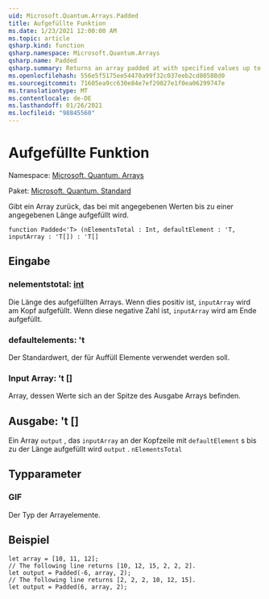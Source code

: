 ```yaml
---
uid: Microsoft.Quantum.Arrays.Padded
title: Aufgefüllte Funktion
ms.date: 1/23/2021 12:00:00 AM
ms.topic: article
qsharp.kind: function
qsharp.namespace: Microsoft.Quantum.Arrays
qsharp.name: Padded
qsharp.summary: Returns an array padded at with specified values up to a specified length.
ms.openlocfilehash: 556e5f5175ee54470a99f32c037eeb2cd80588d0
ms.sourcegitcommit: 71605ea9cc630e84e7ef29027e1f0ea06299747e
ms.translationtype: MT
ms.contentlocale: de-DE
ms.lasthandoff: 01/26/2021
ms.locfileid: "98845560"
---
```

# <a name="padded-function"></a>Aufgefüllte Funktion

Namespace: [Microsoft. Quantum. Arrays](xref:Microsoft.Quantum.Arrays)

Paket: [Microsoft. Quantum. Standard](https://nuget.org/packages/Microsoft.Quantum.Standard)


Gibt ein Array zurück, das bei mit angegebenen Werten bis zu einer angegebenen Länge aufgefüllt wird.

```qsharp
function Padded<'T> (nElementsTotal : Int, defaultElement : 'T, inputArray : 'T[]) : 'T[]
```


## <a name="input"></a>Eingabe

### <a name="nelementstotal--int"></a>nelementstotal: [int](xref:microsoft.quantum.lang-ref.int)

Die Länge des aufgefüllten Arrays. Wenn dies positiv ist, `inputArray` wird am Kopf aufgefüllt. Wenn diese negative Zahl ist, `inputArray` wird am Ende aufgefüllt.


### <a name="defaultelement--t"></a>defaultelements: 't

Der Standardwert, der für Auffüll Elemente verwendet werden soll.


### <a name="inputarray--t"></a>Input Array: 't []

Array, dessen Werte sich an der Spitze des Ausgabe Arrays befinden.



## <a name="output--t"></a>Ausgabe: 't []

Ein Array `output` , das `inputArray` an der Kopfzeile mit `defaultElement` s bis zu der Länge aufgefüllt wird `output` . `nElementsTotal`

## <a name="type-parameters"></a>Typparameter

### <a name="t"></a>GIF

Der Typ der Arrayelemente.

## <a name="example"></a>Beispiel

```qsharp
let array = [10, 11, 12];
// The following line returns [10, 12, 15, 2, 2, 2].
let output = Padded(-6, array, 2);
// The following line returns [2, 2, 2, 10, 12, 15].
let output = Padded(6, array, 2);
```